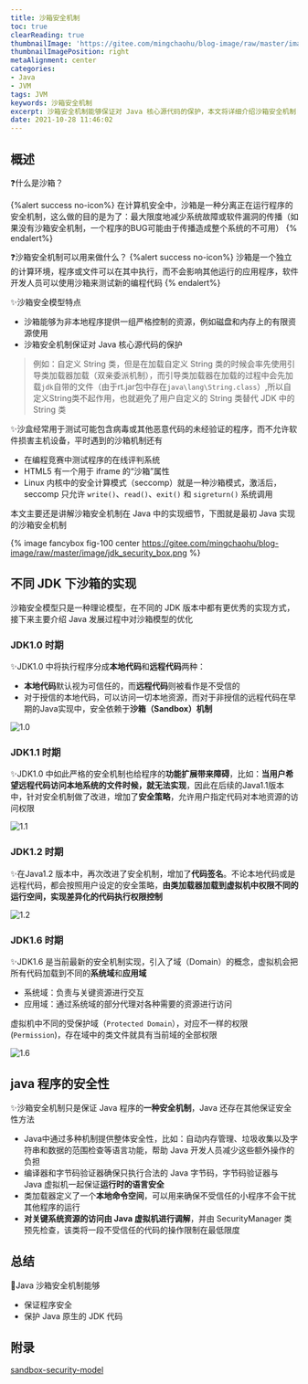 ```yaml
---
title: 沙箱安全机制
toc: true
clearReading: true
thumbnailImage: 'https://gitee.com/mingchaohu/blog-image/raw/master/image/sandbox.webp'
thumbnailImagePosition: right
metaAlignment: center
categories: 
- Java
- JVM
tags: JVM
keywords: 沙箱安全机制
excerpt: 沙箱安全机制能够保证对 Java 核心源代码的保护，本文将详细介绍沙箱安全机制
date: 2021-10-28 11:46:02
---
```

<!-- toc -->
## 概述

:question:什么是沙箱？

{%alert success no-icon%}
在计算机安全中，沙箱是一种分离正在运行程序的安全机制，这么做的目的是为了：最大限度地减少系统故障或软件漏洞的传播（如果没有沙箱安全机制，一个程序的BUG可能由于传播造成整个系统的不可用）
{% endalert%}

:question:沙箱安全机制可以用来做什么？
{%alert success no-icon%}
沙箱是一个独立的计算环境，程序或文件可以在其中执行，而不会影响其他运行的应用程序，软件开发人员可以使用沙箱来测试新的编程代码
{% endalert%}

:sparkles:沙箱安全模型特点

- 沙箱能够为非本地程序提供一组严格控制的资源，例如磁盘和内存上的有限资源使用
- 沙箱安全机制保证对 Java 核心源代码的保护

>例如：自定义 String 类，但是在加载自定义 String 类的时候会率先使用引导类加载器加载（双亲委派机制），而引导类加载器在加载的过程中会先加载`jdk`自带的文件（由于rt.jar包中存在`java\lang\String.class`）,所以自定义String类不起作用，也就避免了用户自定义的 String 类替代 JDK 中的 String 类

:sparkles:沙盒经常用于测试可能包含病毒或其他恶意代码的未经验证的程序，而不允许软件损害主机设备，平时遇到的沙箱机制还有

- 在编程竞赛中测试程序的在线评判系统
- HTML5 有一个用于 iframe 的“沙箱”属性
- Linux 内核中的安全计算模式（seccomp）就是一种沙箱模式，激活后，seccomp 只允许 `write()`、`read()`、`exit()` 和 `sigreturn()` 系统调用

本文主要还是讲解沙箱安全机制在 Java 中的实现细节，下图就是最初 Java 实现的沙箱安全机制

{% image fancybox fig-100 center https://gitee.com/mingchaohu/blog-image/raw/master/image/jdk_security_box.png %}

## 不同 JDK 下沙箱的实现

沙箱安全模型只是一种理论模型，在不同的 JDK 版本中都有更优秀的实现方式，接下来主要介绍 Java 发展过程中对沙箱模型的优化

### JDK1.0 时期

:sparkles:JDK1.0 中将执行程序分成**本地代码**和**远程代码**两种：

- **本地代码**默认视为可信任的，而**远程代码**则被看作是不受信的
- 对于授信的本地代码，可以访问一切本地资源，而对于非授信的远程代码在早期的Java实现中，安全依赖于**沙箱（Sandbox）机制**

![1.0](https://gitee.com/mingchaohu/blog-image/raw/master/image/jdk1_0sandbox.png)

### JDK1.1 时期

:sparkles:JDK1.0 中如此严格的安全机制也给程序的**功能扩展带来障碍**，比如：**当用户希望远程代码访问本地系统的文件时候，就无法实现**，因此在后续的Java1.1版本中，针对安全机制做了改进，增加了**安全策略**，允许用户指定代码对本地资源的访问权限

![1.1](https://gitee.com/mingchaohu/blog-image/raw/master/image/jdk1_1sandbox.png)

### JDK1.2 时期

:sparkles:在Java1.2 版本中，再次改进了安全机制，增加了**代码签名**。不论本地代码或是远程代码，都会按照用户设定的安全策略，**由类加载器加载到虚拟机中权限不同的运行空间，实现差异化的代码执行权限控制**

![1.2](https://gitee.com/mingchaohu/blog-image/raw/master/image/jdk1_2sandbox.png)

### JDK1.6 时期

:sparkles:JDK1.6 是当前最新的安全机制实现，引入了域（Domain）的概念，虚拟机会把所有代码加载到不同的**系统域**和**应用域**

- 系统域：负责与关键资源进行交互
- 应用域：通过系统域的部分代理对各种需要的资源进行访问

虚拟机中不同的受保护域（`Protected Domain`），对应不一样的权限(`Permission`)，存在域中的类文件就具有当前域的全部权限

![1.6](https://gitee.com/mingchaohu/blog-image/raw/master/image/jdk1_6sandbox.png)

## java 程序的安全性

:sparkles:沙箱安全机制只是保证 Java 程序的**一种安全机制**，Java 还存在其他保证安全性方法

- Java中通过多种机制提供整体安全性，比如：自动内存管理、垃圾收集以及字符串和数据的范围检查等语言功能，帮助 Java 开发人员减少这些额外操作的负担
- 编译器和字节码验证器确保只执行合法的 Java 字节码，字节码验证器与 Java 虚拟机一起保证**运行时的语言安全**
- 类加载器定义了一个**本地命令空间**，可以用来确保不受信任的小程序不会干扰其他程序的运行
- **对关键系统资源的访问由 Java 虚拟机进行调解**，并由 SecurityManager 类预先检查，该类将一段不受信任的代码的操作限制在最低限度

## 总结

:notebook:Java 沙箱安全机制能够

- 保证程序安全
- 保护 Java 原生的 JDK 代码

## 附录

[sandbox-security-model](https://www.geeksforgeeks.org/sandbox-security-model/)
